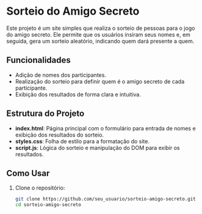 # Sorteio do Amigo Secreto

Este projeto é um site simples que realiza o sorteio de pessoas para o jogo do amigo secreto. Ele permite que os usuários insiram seus nomes e, em seguida, gera um sorteio aleatório, indicando quem dará presente a quem.

## Funcionalidades

- Adição de nomes dos participantes.
- Realização do sorteio para definir quem é o amigo secreto de cada participante.
- Exibição dos resultados de forma clara e intuitiva.

## Estrutura do Projeto

- **index.html**: Página principal com o formulário para entrada de nomes e exibição dos resultados do sorteio.
- **styles.css**: Folha de estilo para a formatação do site.
- **script.js**: Lógica do sorteio e manipulação do DOM para exibir os resultados.

## Como Usar

1. Clone o repositório:
   ```bash
   git clone https://github.com/seu_usuario/sorteio-amigo-secreto.git
   cd sorteio-amigo-secreto
